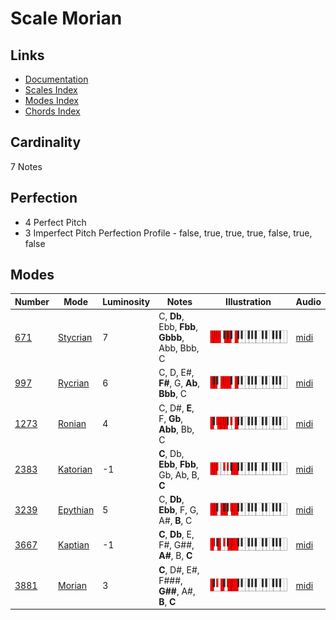 # Scale Morian

## Links

- [Documentation](README.md)
- [Scales Index](Scales.md)
- [Modes Index](Modes.md)
- [Chords Index](Chords.md)

## Cardinality

7 Notes

## Perfection

- 4 Perfect Pitch
- 3 Imperfect Pitch
Perfection Profile - false, true, true, true, false, true, false

## Modes

| Number | Mode | Luminosity | Notes | Illustration | Audio |
|--------|------|------------|-------|--------------|-------|
| [671](https://ianring.com/musictheory/scales/671) | [Stycrian](ModeStycrian.md) | 7 | C, **Db**, Ebb, **Fbb**, **Gbbb**, Abb, Bbb, C | ![CNaturalStycrian](ModeCNaturalStycrian.png) | [midi](https://github.com/edipermadi/music/blob/main/docs/ModeCNaturalStycrian.mid?raw=true) | 
| [997](https://ianring.com/musictheory/scales/997) | [Rycrian](ModeRycrian.md) | 6 | C, D, E#, **F#**, G, **Ab**, **Bbb**, C | ![CNaturalRycrian](ModeCNaturalRycrian.png) | [midi](https://github.com/edipermadi/music/blob/main/docs/ModeCNaturalRycrian.mid?raw=true) | 
| [1273](https://ianring.com/musictheory/scales/1273) | [Ronian](ModeRonian.md) | 4 | C, D#, **E**, F, **Gb**, **Abb**, Bb, C | ![CNaturalRonian](ModeCNaturalRonian.png) | [midi](https://github.com/edipermadi/music/blob/main/docs/ModeCNaturalRonian.mid?raw=true) | 
| [2383](https://ianring.com/musictheory/scales/2383) | [Katorian](ModeKatorian.md) | -1 | **C**, Db, **Ebb**, **Fbb**, Gb, Ab, B, **C** | ![CNaturalKatorian](ModeCNaturalKatorian.png) | [midi](https://github.com/edipermadi/music/blob/main/docs/ModeCNaturalKatorian.mid?raw=true) | 
| [3239](https://ianring.com/musictheory/scales/3239) | [Epythian](ModeEpythian.md) | 5 | C, **Db**, **Ebb**, F, G, A#, **B**, C | ![CNaturalEpythian](ModeCNaturalEpythian.png) | [midi](https://github.com/edipermadi/music/blob/main/docs/ModeCNaturalEpythian.mid?raw=true) | 
| [3667](https://ianring.com/musictheory/scales/3667) | [Kaptian](ModeKaptian.md) | -1 | **C**, **Db**, E, F#, G##, **A#**, B, **C** | ![CNaturalKaptian](ModeCNaturalKaptian.png) | [midi](https://github.com/edipermadi/music/blob/main/docs/ModeCNaturalKaptian.mid?raw=true) | 
| [3881](https://ianring.com/musictheory/scales/3881) | [Morian](ModeMorian.md) | 3 | **C**, D#, E#, F###, **G##**, A#, **B**, **C** | ![CNaturalMorian](ModeCNaturalMorian.png) | [midi](https://github.com/edipermadi/music/blob/main/docs/ModeCNaturalMorian.mid?raw=true) | 
